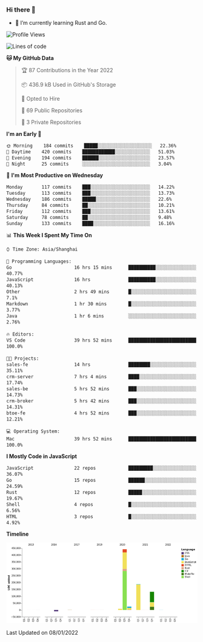 ### Hi there 👋

- 🌱 I’m currently learning Rust and Go.

<!--START_SECTION:waka-->
![Profile Views](http://img.shields.io/badge/Profile%20Views-2-blue)

![Lines of code](https://img.shields.io/badge/From%20Hello%20World%20I%27ve%20Written-793%20Thousand%20lines%20of%20code-blue)

**🐱 My GitHub Data** 

> 🏆 87 Contributions in the Year 2022
 > 
> 📦 436.9 kB Used in GitHub's Storage 
 > 
> 💼 Opted to Hire
 > 
> 📜 69 Public Repositories 
 > 
> 🔑 3 Private Repositories  
 > 
**I'm an Early 🐤** 

```text
🌞 Morning    184 commits    █████░░░░░░░░░░░░░░░░░░░░   22.36% 
🌆 Daytime    420 commits    ████████████░░░░░░░░░░░░░   51.03% 
🌃 Evening    194 commits    ██████░░░░░░░░░░░░░░░░░░░   23.57% 
🌙 Night      25 commits     ░░░░░░░░░░░░░░░░░░░░░░░░░   3.04%

```
📅 **I'm Most Productive on Wednesday** 

```text
Monday       117 commits    ███░░░░░░░░░░░░░░░░░░░░░░   14.22% 
Tuesday      113 commits    ███░░░░░░░░░░░░░░░░░░░░░░   13.73% 
Wednesday    186 commits    █████░░░░░░░░░░░░░░░░░░░░   22.6% 
Thursday     84 commits     ██░░░░░░░░░░░░░░░░░░░░░░░   10.21% 
Friday       112 commits    ███░░░░░░░░░░░░░░░░░░░░░░   13.61% 
Saturday     78 commits     ██░░░░░░░░░░░░░░░░░░░░░░░   9.48% 
Sunday       133 commits    ████░░░░░░░░░░░░░░░░░░░░░   16.16%

```


📊 **This Week I Spent My Time On** 

```text
⌚︎ Time Zone: Asia/Shanghai

💬 Programming Languages: 
Go                       16 hrs 15 mins      ██████████░░░░░░░░░░░░░░░   40.77% 
JavaScript               16 hrs              ██████████░░░░░░░░░░░░░░░   40.13% 
Other                    2 hrs 49 mins       █░░░░░░░░░░░░░░░░░░░░░░░░   7.1% 
Markdown                 1 hr 30 mins        █░░░░░░░░░░░░░░░░░░░░░░░░   3.77% 
Java                     1 hr 6 mins         ░░░░░░░░░░░░░░░░░░░░░░░░░   2.76%

🔥 Editors: 
VS Code                  39 hrs 52 mins      █████████████████████████   100.0%

🐱‍💻 Projects: 
sales-fe                 14 hrs              ████████░░░░░░░░░░░░░░░░░   35.11% 
crm-server               7 hrs 4 mins        ████░░░░░░░░░░░░░░░░░░░░░   17.74% 
sales-be                 5 hrs 52 mins       ███░░░░░░░░░░░░░░░░░░░░░░   14.73% 
crm-broker               5 hrs 42 mins       ███░░░░░░░░░░░░░░░░░░░░░░   14.31% 
btoe-fe                  4 hrs 52 mins       ███░░░░░░░░░░░░░░░░░░░░░░   12.21%

💻 Operating System: 
Mac                      39 hrs 52 mins      █████████████████████████   100.0%

```

**I Mostly Code in JavaScript** 

```text
JavaScript               22 repos            █████████░░░░░░░░░░░░░░░░   36.07% 
Go                       15 repos            ██████░░░░░░░░░░░░░░░░░░░   24.59% 
Rust                     12 repos            █████░░░░░░░░░░░░░░░░░░░░   19.67% 
Shell                    4 repos             █░░░░░░░░░░░░░░░░░░░░░░░░   6.56% 
HTML                     3 repos             █░░░░░░░░░░░░░░░░░░░░░░░░   4.92%

```


**Timeline**

![Chart not found](https://raw.githubusercontent.com/elton/elton/main/charts/bar_graph.png) 


 Last Updated on 08/01/2022
<!--END_SECTION:waka-->

<!--
**elton/elton** is a ✨ _special_ ✨ repository because its `README.md` (this file) appears on your GitHub profile.

Here are some ideas to get you started:

- 🔭 I’m currently working on ...
- 🌱 I’m currently learning ...
- 👯 I’m looking to collaborate on ...
- 🤔 I’m looking for help with ...
- 💬 Ask me about ...
- 📫 How to reach me: ...
- 😄 Pronouns: ...
- ⚡ Fun fact: ...
-->
